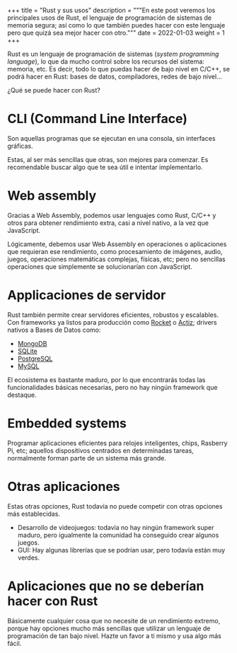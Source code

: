 +++
title = "Rust y sus usos"
description = """En este post veremos los principales usos de Rust, el lenguaje
de programación de sistemas de memoria segura; así como lo que también puedes
hacer con este lenguaje pero que quizá sea mejor hacer con otro."""
date = 2022-01-03
weight = 1
+++

Rust es un lenguaje de programación de sistemas (_system programming language_),
lo que da mucho control sobre los recursos del sistema: memoria, etc. Es decir,
todo lo que puedas hacer de bajo nivel en C/C++, se podrá hacer en Rust: bases
de datos, compiladores, redes de bajo nivel...

¿Qué se puede hacer con Rust?

# CLI (Command Line Interface)
Son aquellas programas que se ejecutan en una consola, sin interfaces gráficas.

Estas, al ser más sencillas que otras, son mejores para comenzar. Es
recomendable buscar algo que te sea útil e intentar implementarlo.

# Web assembly
Gracias a Web Assembly, podemos usar lenguajes como Rust, C/C++ y otros para
obtener rendimiento extra, casi a nivel nativo, a la vez que JavaScript.

Lógicamente, debemos usar Web Assembly en operaciones o aplicaciones que
requieran ese rendimiento, como procesamiento de imágenes, audio, juegos,
operaciones matemáticas complejas, físicas, etc; pero no sencillas operaciones
que simplemente se solucionarían con JavaScript.

# Applicaciones de servidor
Rust también permite crear servidores eficientes, robustos y escalables. Con
frameworks ya listos para producción como [Rocket](https://rocket.rs/) o
[Actiz](https://actix.rs/); drivers nativos a Bases de Datos como:

+ [MongoDB](https://www.mongodb.com/es)
+ [SQLite](https://www.sqlite.org/index.html)
+ [PostgreSQL](https://www.postgresql.org/)
+ [MySQL](https://www.mysql.com/)

El ecosistema es bastante maduro, por lo que encontrarás todas las
funcionalidades básicas necesarias, pero no hay ningún framework que destaque.

# Embedded systems
Programar aplicaciones eficientes para relojes inteligentes, chips, Rasberry Pi,
etc; aquellos dispositivos centrados en determinadas tareas, normalmente forman
parte de un sistema más grande.

# Otras aplicaciones
Estas otras opciones, Rust todavía no puede competir con otras opciones más
establecidas.

+ Desarrollo de videojuegos: todavía no hay ningún framework super maduro, pero
igualmente la comunidad ha conseguido crear algunos juegos.
+ GUI: Hay algunas librerías que se podrían usar, pero todavía están muy verdes.

# Aplicaciones que no se deberían hacer con Rust
Básicamente cualquier cosa que no necesite de un rendimiento extremo, porque hay
opciones mucho más sencillas que utilizar un lenguaje de programación de tan
bajo nivel. Hazte un favor a ti mismo y usa algo más fácil.
